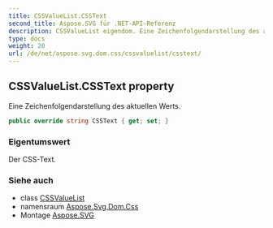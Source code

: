 ```yaml
---
title: CSSValueList.CSSText
second_title: Aspose.SVG für .NET-API-Referenz
description: CSSValueList eigendom. Eine Zeichenfolgendarstellung des aktuellen Werts.
type: docs
weight: 20
url: /de/net/aspose.svg.dom.css/cssvaluelist/csstext/
---
```

## CSSValueList.CSSText property

Eine Zeichenfolgendarstellung des aktuellen Werts.

```csharp
public override string CSSText { get; set; }
```

### Eigentumswert

Der CSS-Text.

### Siehe auch

* class [CSSValueList](../)
* namensraum [Aspose.Svg.Dom.Css](../../cssvaluelist/)
* Montage [Aspose.SVG](../../../)


